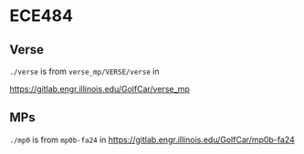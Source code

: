 # ECE484

## Verse

`./verse` is from `verse_mp/VERSE/verse` in

https://gitlab.engr.illinois.edu/GolfCar/verse_mp

## MPs

`./mp0` is from `mp0b-fa24` in
https://gitlab.engr.illinois.edu/GolfCar/mp0b-fa24